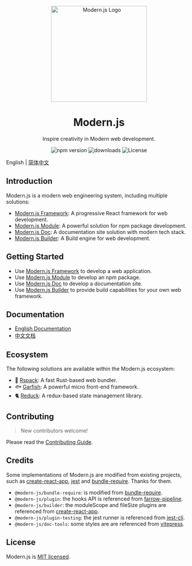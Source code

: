 <p align="center">
  <a href="https://modernjs.dev" target="blank"><img src="https://lf3-static.bytednsdoc.com/obj/eden-cn/ylaelkeh7nuhfnuhf/modernjs-cover.png" width="260" alt="Modern.js Logo" /></a>
</p>

<h1 align="center">Modern.js</h1>

<p align="center">
  Inspire creativity in Modern web development.
</p>

<p align="center">
  <img src="https://img.shields.io/npm/v/@modern-js/core?style=flat-square&color=00a8f0" alt="npm version" />
  <img src="https://img.shields.io/npm/dm/@modern-js/core.svg?style=flat-square&color=00a8f0" alt="downloads" />
  <img src="https://img.shields.io/npm/l/@modern-js/core?style=flat-square&color=00a8f0" alt="License" />
</p>

English | [简体中文](./README.zh-CN.md)

## Introduction

Modern.js is a modern web engineering system, including multiple solutions:

- [Modern.js Framework](https://modernjs.dev/en/): A progressive React framework for web development.
- [Modern.js Module](https://modernjs.dev/module-tools): A powerful solution for npm package development.
- [Modern.js Doc](https://modernjs.dev/doc-tools): A documentation site solution with modern tech stack.
- [Modern.js Builder](https://modernjs.dev/builder/en/): A Build engine for web development.

## Getting Started

- Use [Modern.js Framework](https://modernjs.dev/en/guides/get-started/quick-start) to develop a web application.
- Use [Modern.js Module](https://modernjs.dev/module-tools/en/guide/intro/getting-started.html) to develop an npm package.
- Use [Modern.js Doc](https://modernjs.dev/doc-tools/guide/getting-started.html) to develop a documentation site.
- Use [Modern.js Builder](https://modernjs.dev/builder/en/guide/quick-start.html) to provide build capabilities for your own web framework.

## Documentation

- [English Documentation](https://modernjs.dev/en/)
- [中文文档](https://modernjs.dev)

## Ecosystem

The following solutions are available within the Modern.js ecosystem:

- 🦀 [Rspack](https://github.com/web-infra-dev/rspack): A fast Rust-based web bundler.
- 🐟 [Garfish](https://github.com/web-infra-dev/garfish): A powerful micro front-end framework.
- 🐈 [Reduck](https://github.com/web-infra-dev/reduck): A redux-based state management library.

## Contributing

> New contributors welcome!

Please read the [Contributing Guide](https://github.com/web-infra-dev/modern.js/blob/main/CONTRIBUTING.md).

## Credits

Some implementations of Modern.js are modified from existing projects, such as [create-react-app](https://github.com/facebook/create-react-app), [jest](https://github.com/facebook/jest) and [bundle-require](https://github.com/egoist/bundle-require). Thanks for them.

- `@modern-js/bundle-require`: is modified from [bundle-require](https://github.com/egoist/bundle-require).
- `@modern-js/plugin`: the hooks API is referenced from [farrow-pipeline](https://github.com/farrow-js/farrow/tree/master/packages/farrow-pipeline).
- `@modern-js/builder`: the moduleScope and fileSize plugins are referenced from [create-react-app](https://github.com/facebook/create-react-app).
- `@modern-js/plugin-testing`: the jest runner is referenced from [jest-cli](https://github.com/facebook/jest/blob/fdc74af37235354e077edeeee8aa2d1a4a863032/packages/jest-cli/src/cli/index.ts#L21).
- `@modern-js/doc-tools`: some styles are are referenced from [vitepress](https://github.com/vuejs/vitepress).

## License

Modern.js is [MIT licensed](https://github.com/web-infra-dev/modern.js/blob/main/LICENSE).

